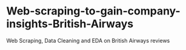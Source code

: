 # Web-scraping-to-gain-company-insights-British-Airways
Web Scraping, Data Cleaning and EDA on British Airways reviews

